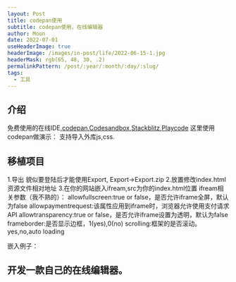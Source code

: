 ```yaml
---
layout: Post
title: codepan使用
subtitle: codepan使用，在线编辑器
author: Moon
date: 2022-07-01
useHeaderImage: true
headerImage: /images/in-post/life/2022-06-15-1.jpg
headerMask: rgb(65, 48, 30, .2)
permalinkPattern: /post/:year/:month/:day/:slug/
tags:
  - 工具
---
```


## 介绍
免费使用的在线IDE,[codepan](https://codepen.io/),[Codesandbox](https://codesandbox.io/),[Stackblitz](https://stackblitz.com/),[Playcode](https://playcode.io/)
这里使用codepan做演示：
支持导入外库js,css.

## 移植项目
1.导出
貌似要登陆后才能使用Export,
Export->Export.zip
2.放置修改index.html资源文件相对地址
3.在你的网站嵌入ifream,src为你的index.html位置
ifream相关参数（我不熟的）：
allowfullscreen:true or false，是否允许iframe全屏，默认为false
allowpaymentrequest:该属性应用到iframe时，浏览器允许使用支付请求API
allowtransparency:true or false，是否允许iframe设置为透明，默认为false
frameborder:是否显示边框，1(yes),0(no)
scrolling:框架的是否滚动。yes,no,auto
loading

嵌入例子：


## 开发一款自己的在线编辑器。